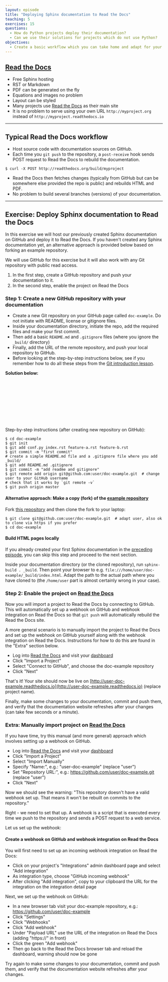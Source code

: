 ```yaml
---
layout: episode
title: "Deploying Sphinx documentation to Read the Docs"
teaching: 5
exercises: 15
questions:
  - How do Python projects deploy their documentation?
  - Can we use their solutions for projects which do not use Python?
objectives:
  - Create a basic workflow which you can take home and adapt for your project.
---
```


## [Read the Docs](https://readthedocs.org)

- Free Sphinx hosting
- RST or Markdown
- PDF can be generated on the fly
- Equations and images no problem
- Layout can be styled
- Many projects use [Read the Docs](https://readthedocs.org) as their main site
- It is no problem to serve using your own URL `http://myproject.org` instead of `http://myproject.readthedocs.io`

---

## Typical Read the Docs workflow

- Host source code with documentation sources on GitHub.
- Each time you `git push` to the repository, a `post-receive` hook sends POST
  request to Read the Docs to rebuild the documentation.

```shell
$ curl -X POST http://readthedocs.org/build/myproject
```

- Read the Docs then fetches changes (typically from GitHub but can be
  somewhere else provided the repo is public) and rebuilds HTML and PDF.
- No problem to build several branches (versions) of your documentation.

---

## Exercise: Deploy Sphinx documentation to Read the Docs

In this exercise we will host our previously 
created Sphinx documentation on GitHub and deploy it to Read the Docs.
If you haven't created any Sphinx documentation yet, 
an alternative approach is provided below based on forking an example repository.

We will use GitHub for this exercise but it will also work with any Git
repository with public read access.

1. In the first step, create a GitHub repository and push your documentation to it.
2. In the second step, enable the project on Read the Docs

### Step 1: Create a new GitHub repository with your documentation

- Create a new Git repository on your GitHub page called `doc-example`. Do not initiate with README, license or gitignore files. 
- Inside your documentation directory, initiate the repo, add the required files and make your first commit.
- Then add a basic `README.md` and `.gitignore` files (where you ignore the `_build/` directory)
- Finally, add the URL of the remote repository, and push your local repository to GitHub.
- Before looking at the step-by-step instructions below, see if you remember how to do all these steps from the [Git introduction lesson](https://github.com/coderefinery/git-intro).

**Solution below:**


<br>
<br>
<br>
<br>
<br>
<br>
<br>
<br>


Step-by-step instructions (after creating new repository on GitHub):
```shell
$ cd doc-example
$ git init
$ git add conf.py index.rst feature-a.rst feature-b.rst
$ git commit -m "first commit"
# create a simple README.md file and a .gitignore file where you add _build/
$ git add README.md .gitignore
$ git commit -m "add readme and gitignore"
$ git remote add origin git@github.com:user/doc-example.git  # change user to your GitHub username
# check that it works by `git remote -v`
$ git push origin master
```

#### Alternative approach: Make a copy (fork) of the [example repository](https://github.com/coderefinery/doc-example)

Fork [this repository](https://github.com/coderefinery/doc-example) and
then clone the fork to your laptop:

```shell
$ git clone git@github.com:user/doc-example.git  # adapt user, also ok to clone via https if you prefer
$ cd doc-example
```

#### Build HTML pages locally

If you already created your first Sphinx documentation in the [preceding episode](https://coderefinery.github.io/documentation/04-sphinx/), you can skip this step and proceed to the next section. 

Inside your documentation directory (or the cloned repository), run `sphinx-build . _build`.
Then point your browser to e.g.
`file:///home/user/doc-example/_build/index.html`. Adapt the path to the actual
path where you have cloned to (the `/home/user` part is almost certainly wrong in your case).


### Step 2: Enable the project on [Read the Docs](https://readthedocs.org)

Now you will import a project to Read the Docs by connecting to GitHub. 
This will automatically set up a webhook on GitHub and webhook integration on Read the Docs so that `git push` will 
automatically rebuild the Read the Docs site.  

A more general scenario is to manually import the project to Read the Docs and set up the webhook on GitHub yourself along with the webhook integration on Read the Docs. Instructions for how to do this are found in the "Extra" section below.

- Log into [Read the Docs](https://readthedocs.org) and visit your [dashboard](https://readthedocs.org/dashboard/)
- Click "Import a Project"
- Select "Connect to GitHub", and choose the doc-example repository
- Click "Next"

That's it! Your site should now be live on
[http://user-doc-example.readthedocs.io](http://user-doc-example.readthedocs.io)
(replace project name).

Finally, make some changes to your documentation, commit and push
them, and verify that the documentation website refreshes after your changes
(can take few seconds or a minute).


### Extra: Manually import project on [Read the Docs](https://readthedocs.org)

If you have time, try this manual (and more general) approach which involves setting up a webhook on GitHub. 

- Log into [Read the Docs](https://readthedocs.org) and visit your [dashboard](https://readthedocs.org/dashboard/)
- Click "Import a Project"
- Select "Import Manually"
- Specify "Name:", e.g.: "user-doc-example" (replace "user")
- Set "Repository URL:", e.g.: https://github.com/user/doc-example.git (replace "user")
- Click "Next"

Now we should see the warning: "This repository doesn't have a valid webhook
set up. That means it won't be rebuilt on commits to the repository."

Right - we need to set that up. A webhook is a script that is executed every
time we push to the repository and sends a POST request to a web service.

Let us set up the webhook:

#### Create a webhook on GitHub and webhook integration on Read the Docs

You will first need to set up an incoming webhook integration on Read the Docs: 

- Click on your project's "Integrations" admin dashboard page and select "Add integration"
- As integration type, choose "GitHub incoming webhook"
- After clicking "Add integration", copy to your clipboard the URL for the integration on the integration detail page
 
Next, we set up the webhook on GitHub:

- In a new browser tab visit your doc-example repository, e.g.: https://github.com/user/doc-example
- Click "Settings"
- Click "Webhooks"
- Click "Add webhook"
- Under "Payload URL" use the URL of the integration on Read the Docs (adding "https://" in front)
- Click the green "Add webhook"
- Then go back to the Read the Docs browser tab and reload the dashboard, warning should now be gone

Try again to make some changes to your documentation, commit and push
them, and verify that the documentation website refreshes after your changes.